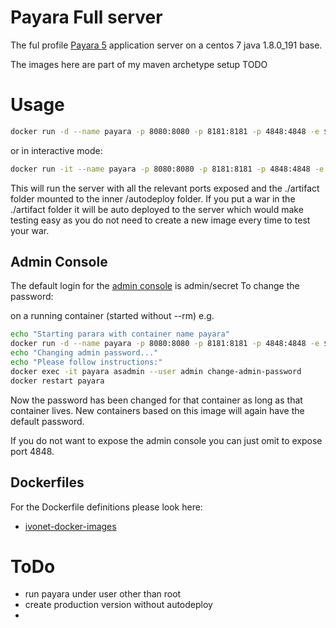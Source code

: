 # Payara Full server


The ful profile [Payara 5](https://www.payara.fish/) application server on a centos 7 java 1.8.0_191 base.

The images here are part of my maven archetype setup TODO


# Usage

```bash
docker run -d --name payara -p 8080:8080 -p 8181:8181 -p 4848:4848 -e $(pwd)/artifact:/autodeploy ivonet/payara:5.184
```

or in interactive mode: 

```bash
docker run -it --name payara -p 8080:8080 -p 8181:8181 -p 4848:4848 -e $(pwd)/artifact:/autodeploy ivonet/payara:5.184
```

This will run the server with all the relevant ports exposed and the ./artifact folder mounted to the inner /autodeploy folder.
If you put a war in the ./artifact folder it will be auto deployed to the server which would make testing easy as you do not need to create a new image every time to test your war.



## Admin Console

The default login for the [admin console](https://localhost:4848) is admin/secret
To change the password:

on a running container (started without --rm)
e.g.

```bash
echo "Starting parara with container name payara"
docker run -d --name payara -p 8080:8080 -p 8181:8181 -p 4848:4848 -e $(pwd)/artifact:/autodeploy ivonet/payara:latest
echo "Changing admin password..."
echo "Please follow instructions:"
docker exec -it payara asadmin --user admin change-admin-password
docker restart payara
```

Now the password has been changed for that container as long as that container lives.
New containers based on this image will again have the default password.

If you do not want to expose the admin console you can just omit to expose port 4848.


## Dockerfiles

For the Dockerfile definitions please look here:

* [ivonet-docker-images](https://github.com/IvoNet/ivonet-docker-images)


# ToDo

* run payara under user other than root
* create production version without autodeploy
* 
